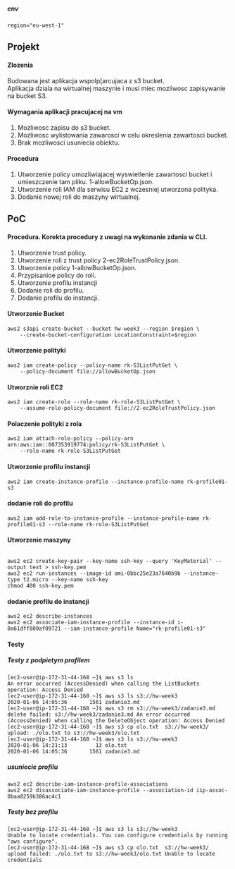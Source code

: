 ##### env
```
region="eu-west-1"
```

## Projekt

#### Zlozenia
Budowana jest aplikacja wspolp[arcujaca z s3 bucket.  
Aplikacja dziala na wirtualnej maszynie i musi miec mozliwosc zapisywanie na bucket S3.  

#### Wymagania aplikacji pracujacej na vm
1. Mozliwosc zapisu  do s3 bucket.  
2. Mozliwosc wylistowania zawarosci w celu okreslenia zawartosci bucket.
3. Brak mozliwosci usuniecia obiektu.


#### Procedura
1. Utworzenie policy umozliwiajacej wyswietlenie zawartosci bucket i umieszczenie tam pliku. 1-allowBucketOp.json.
2. Utworzenie roli IAM dla serwisu EC2 z wczesniej utworzona polityka.
3. Dodanie nowej roli do maszyny wirtualnej.



## PoC

#### Procedura. Korekta procedury z uwagi na wykonanie zdania w CLI.
1. Utworzenie trust policy.
2. Utworzenie roli z trust policy 2-ec2RoleTrustPolicy.json.
3. Utworzenie policy 1-allowBucketOp.json.
4. Przypisanioe policy do roli.
5. Utworzenie profilu instancji
6. Dodanie roli do profilu.
7. Dodanie profilu do instancji.



#### Utworzenie Bucket
```
aws2 s3api create-bucket --bucket hw-week3 --region $region \
    --create-bucket-configuration LocationConstraint=$region
```
#### Utworzenie polityki
```
aws2 iam create-policy --policy-name rk-S3ListPutGet \
    --policy-document file://allowBucketOp.json
```

#### Utworznie roli EC2
```
aws2 iam create-role --role-name rk-role-S3ListPutGet \
    --assume-role-policy-document file://2-ec2RoleTrustPolicy.json
```
#### Polaczenie polityki z rola

```
aws2 iam attach-role-policy --policy-arn arn:aws:iam::007353919774:policy/rk-S3ListPutGet \
    --role-name rk-role-S3ListPutGet
```

#### Utworzenie profilu instancji
```
aws2 iam create-instance-profile --instance-profile-name rk-profile01-s3

```
#### dodanie roli do profilu
```
aws2 iam add-role-to-instance-profile --instance-profile-name rk-profile01-s3 --role-name rk-role-S3ListPutGet
```

#### Utworzenie maszyny
```

aws2 ec2 create-key-pair --key-name ssh-key --query 'KeyMaterial' --output text > ssh-key.pem
aws2 ec2 run-instances --image-id ami-0bbc25e23a7640b9b --instance-type t2.micro --key-name ssh-key 
chmod 400 ssh-key.pem

```

#### dodanie profilu do instancji
```
aws2 ec2 describe-instances
aws2 ec2 associate-iam-instance-profile --instance-id i-0a61dff800af09721 --iam-instance-profile Name="rk-profile01-s3"
```

#### Testy
##### Testy z podpietym profilem
```
[ec2-user@ip-172-31-44-168 ~]$ aws s3 ls
An error occurred (AccessDenied) when calling the ListBuckets operation: Access Denied
[ec2-user@ip-172-31-44-168 ~]$ aws s3 ls s3://hw-week3
2020-01-06 14:05:36       1561 zadanie3.md
[ec2-user@ip-172-31-44-168 ~]$ aws s3 rm s3://hw-week3/zadanie3.md
delete failed: s3://hw-week3/zadanie3.md An error occurred (AccessDenied) when calling the DeleteObject operation: Access Denied
[ec2-user@ip-172-31-44-168 ~]$ aws s3 cp olo.txt  s3://hw-week3/
upload: ./olo.txt to s3://hw-week3/olo.txt                        
[ec2-user@ip-172-31-44-168 ~]$ aws s3 ls s3://hw-week3
2020-01-06 14:21:13         13 olo.txt
2020-01-06 14:05:36       1561 zadanie3.md

```

##### usuniecie profilu 
```
aws2 ec2 describe-iam-instance-profile-associations
aws2 ec2 disassociate-iam-instance-profile --association-id iip-assoc-0baa8259b386ac4c1
```

##### Testy bez profilu
```
[ec2-user@ip-172-31-44-168 ~]$ aws s3 ls s3://hw-week3
Unable to locate credentials. You can configure credentials by running "aws configure".
[ec2-user@ip-172-31-44-168 ~]$ aws s3 cp olo.txt  s3://hw-week3/
upload failed: ./olo.txt to s3://hw-week3/olo.txt Unable to locate credentials
```